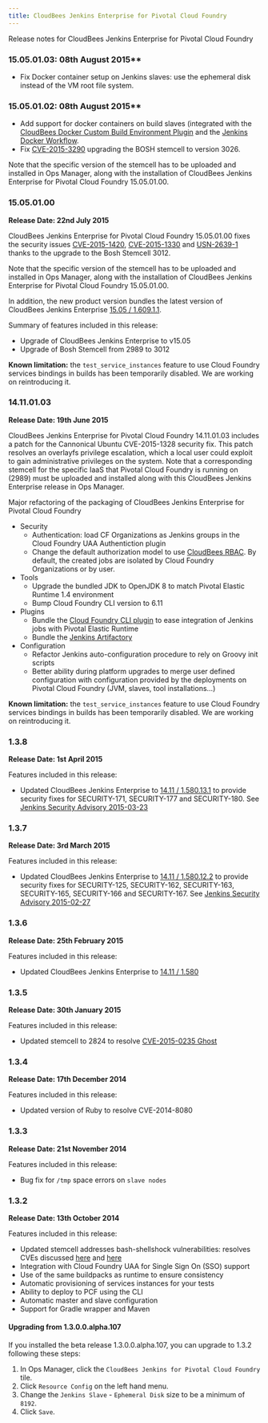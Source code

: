 ```yaml
---
title: CloudBees Jenkins Enterprise for Pivotal Cloud Foundry
---
```


Release notes for CloudBees Jenkins Enterprise for Pivotal Cloud Foundry

### 15.05.01.03: 08th August 2015**

* Fix Docker container setup on Jenkins slaves: use the ephemeral disk instead of the VM root file system.


### 15.05.01.02: 08th August 2015**

* Add support for docker containers on build slaves (integrated with the [CloudBees Docker Custom Build Environment Plugin](https://wiki.jenkins-ci.org/display/JENKINS/CloudBees+Docker+Custom+Build+Environment+Plugin) and the [Jenkins Docker Workflow](https://wiki.jenkins-ci.org/display/JENKINS/CloudBees+Docker+Workflow+Plugin).
* Fix [CVE-2015-3290](https://security-tracker.debian.org/tracker/CVE-2015-3290) upgrading the BOSH stemcell to version 3026.

Note that the specific version of the stemcell has to be uploaded and installed in Ops Manager, along with the installation of CloudBees Jenkins Enterprise for Pivotal Cloud Foundry 15.05.01.00.

### 15.05.01.00

**Release Date: 22nd July 2015**

CloudBees Jenkins Enterprise for Pivotal Cloud Foundry 15.05.01.00 fixes the security issues 
[CVE-2015-1420](http://pivotal.io/security/cve-2015-1420), [CVE-2015-1330](https://pivotal.io/security/cve-2015-1330) and [USN-2639-1](https://pivotal.io/security/usn-2639-1) thanks to the upgrade to the Bosh Stemcell 3012.

Note that the specific version of the stemcell has to be uploaded and installed in Ops Manager, along with the installation of CloudBees Jenkins Enterprise for Pivotal Cloud Foundry 15.05.01.00.

In addition, the new product version bundles the latest version of CloudBees Jenkins Enterprise [15.05 / 1.609.1.1](http://release-notes.cloudbees.com/release/CloudBees+Jenkins+Enterprise/1.609.1.1).

Summary of features included in this release:

* Upgrade of CloudBees Jenkins Enterprise to v15.05
* Upgrade of Bosh Stemcell from 2989 to 3012

**Known limitation:** the `test_service_instances` feature to use Cloud Foundry services bindings in builds has been temporarily disabled. We are working on reintroducing it.


### 14.11.01.03

**Release Date: 19th June 2015**

CloudBees Jenkins Enterprise for Pivotal Cloud Foundry 14.11.01.03 includes a patch for
the Cannonical Ubuntu CVE-2015-1328 security fix. This patch resolves an overlayfs privilege 
escalation, which a local user could exploit to gain administrative privileges on the system. 
Note that a corresponding stemcell for the specific IaaS that Pivotal Cloud Foundry is running on 
(2989) must be uploaded and installed along with this CloudBees Jenkins Enterprise release in Ops Manager.

Major refactoring of the packaging of CloudBees Jenkins Enterprise for Pivotal Cloud Foundry

* Security
   * Authentication: load CF Organizations as Jenkins groups in the Cloud Foundry UAA Authentiction plugin
   * Change the default authorization model to use [CloudBees RBAC](https://www.cloudbees.com/products/jenkins-enterprise/plugins/role-based-access-control-plugin). By default, the created jobs are isolated by Cloud Foundry Organizations or by user.
* Tools 
   * Upgrade the bundled JDK to OpenJDK 8 to match Pivotal Elastic Runtime 1.4 environment
   * Bump Cloud Foundry CLI version to 6.11
* Plugins
   * Bundle the [Cloud Foundry CLI plugin](http://documentation.cloudbees.com/docs/cje-user-guide/cloudfoundry-cli.html) to ease integration of Jenkins jobs with Pivotal Elastic Runtime
   * Bundle the [Jenkins Artifactory](https://wiki.jenkins-ci.org/display/JENKINS/Artifactory+Plugin)
* Configuration
   * Refactor Jenkins auto-configuration procedure to rely on Groovy init scripts
   * Better ability during platform upgrades to merge user defined configuration with configuration provided by the deployments on Pivotal Cloud Foundry (JVM, slaves, tool installations...)

**Known limitation:** the `test_service_instances` feature to use Cloud Foundry services bindings in builds has been temporarily disabled. We are working on reintroducing it.

### 1.3.8
**Release Date: 1st April 2015**

Features included in this release:

* Updated CloudBees Jenkins Enterprise to [14.11 / 1.580.13.1](http://release-notes.cloudbees.com/release/Jenkins+Enterprise/1.580.13.1) to provide security fixes for SECURITY-171, SECURITY-177 and SECURITY-180. See [Jenkins Security Advisory 2015-03-23](https://www.cloudbees.com/jenkins-security-advisory-2015-03-23)

### 1.3.7
**Release Date: 3rd March 2015**

Features included in this release:

* Updated CloudBees Jenkins Enterprise to [14.11 / 1.580.12.2](http://release-notes.cloudbees.com/release/Jenkins+Enterprise/1.580.12.2) to provide security fixes for SECURITY-125, SECURITY-162, SECURITY-163, SECURITY-165, SECURITY-166 and SECURITY-167. See [Jenkins Security Advisory 2015-02-27](https://wiki.jenkins-ci.org/display/SECURITY/Jenkins+Security+Advisory+2015-02-27)

### 1.3.6
**Release Date: 25th February 2015**

Features included in this release:

* Updated CloudBees Jenkins Enterprise to [14.11 / 1.580](http://release-notes.cloudbees.com/release/Jenkins+Enterprise/1.580.1.1)

### 1.3.5
**Release Date: 30th January 2015**

Features included in this release:

* Updated stemcell to 2824 to resolve [CVE-2015-0235 Ghost](http://www.pivotal.io/security/cve-2015-0235)

### 1.3.4
**Release Date: 17th December 2014**

Features included in this release:

* Updated version of Ruby to resolve CVE-2014-8080

### 1.3.3
**Release Date: 21st November 2014**

Features included in this release:

* Bug fix for `/tmp` space errors on `slave nodes`

### 1.3.2
**Release Date: 13th October 2014**

Features included in this release:

* Updated stemcell addresses bash-shellshock vulnerabilities: resolves CVEs discussed [here](http://www.pivotal.io/security/CVE-2014-6271) and [here](http://www.pivotal.io/security/CVE-2014-7186)
* Integration with Cloud Foundry UAA for Single Sign On (SSO) support
* Use of the same buildpacks as runtime to ensure consistency
* Automatic provisioning of services instances for your tests
* Ability to deploy to PCF using the CLI
* Automatic master and slave configuration
* Support for Gradle wrapper and Maven

#### Upgrading from 1.3.0.0.alpha.107
If you installed the beta release 1.3.0.0.alpha.107, you can upgrade to 1.3.2 following these steps:

1. In Ops Manager, click the `CloudBees Jenkins for Pivotal Cloud Foundry` tile.
2. Click `Resource Config` on the left hand menu.
3. Change the `Jenkins Slave` - `Ephemeral Disk` size to be a minimum of `8192`.
4. Click `Save`.
